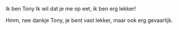 Ik ben Tony
Ik wil dat je me op eet, ik ben erg lekker!

Hmm, nee dankje Tony, je bent vast lekker, maar ook erg gevaarlijk. 
